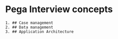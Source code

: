 # Pega Interview concepts

    1. ## Case management
    2. ## Data management
    3. ## Application Architecture 